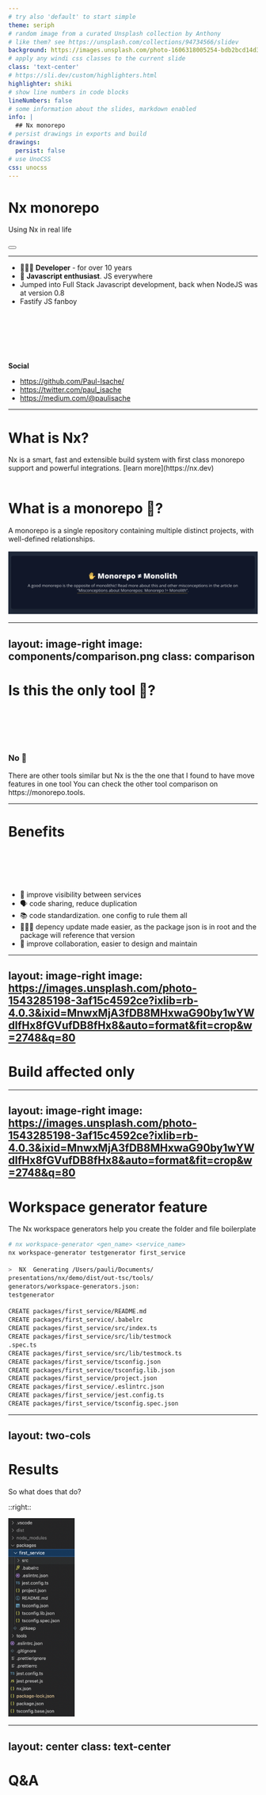 ```yaml
---
# try also 'default' to start simple
theme: seriph
# random image from a curated Unsplash collection by Anthony
# like them? see https://unsplash.com/collections/94734566/slidev
background: https://images.unsplash.com/photo-1606318005254-bdb2bcd14d34?crop=entropy&cs=tinysrgb&fit=crop&fm=jpg&h=1080&ixid=MnwxfDB8MXxyYW5kb218MHw5NDczNDU2Nnx8fHx8fHwxNjY4Njc2Mjc5&ixlib=rb-4.0.3&q=80&utm_campaign=api-credit&utm_medium=referral&utm_source=unsplash_source&w=1920
# apply any windi css classes to the current slide
class: 'text-center'
# https://sli.dev/custom/highlighters.html
highlighter: shiki
# show line numbers in code blocks
lineNumbers: false
# some information about the slides, markdown enabled
info: |
  ## Nx monorepo
# persist drawings in exports and build
drawings:
  persist: false
# use UnoCSS
css: unocss
---
```


# Nx monorepo

Using Nx in real life

<div class="pt-12">
  <span @click="$slidev.nav.next" class="px-2 py-1 rounded cursor-pointer" hover="bg-white bg-opacity-10">
    <carbon:arrow-right class="inline"/>
  </span>
</div>

<div class="abs-br m-6 flex gap-2">
  <button @click="$slidev.nav.openInEditor()" title="Open in Editor" class="text-xl icon-btn opacity-50 !border-none !hover:text-white">
    <carbon:edit />
  </button>
  <a href="https://github.com/Paul-Isache/nx-slidev" target="_blank" alt="GitHub"
    class="text-xl icon-btn opacity-50 !border-none !hover:text-white">
    <carbon-logo-github />
  </a>
</div>

---

- 👨🏻‍💻 **Developer** - for over 10 years
- 🚀 **Javascript enthusiast**. JS everywhere
- Jumped into Full Stack Javascript development, back when NodeJS was at version 0.8
- Fastify JS fanboy

<br/><br/><br/><br/><br/>

**Social**
- **<carbon-logo-github />** https://github.com/Paul-Isache/
- **<carbon-logo-twitter />** https://twitter.com/paul_isache
- **<carbon-logo-medium />** https://medium.com/@paulisache

---

# What is Nx?

<div v-click="1">
  Nx is a smart, fast and extensible build system with first class monorepo support and powerful integrations.
  [learn more](https://nx.dev)
</div>

<br/>
<div v-click="2">
  <h1> What is a monorepo 🤯? </h1>
  A monorepo is a single repository containing multiple distinct projects, with well-defined relationships.
  <br/><br/>
</div>
<div v-click="3">
  <img
    v-motion
    src="components/mono.png"
  />
</div>

---
layout: image-right
image: components/comparison.png
class: comparison
---

# Is this the only tool 🤔?
<br/><br/><br/><br/>
<div v-click="1">
   <h3> No 🙈 </h3>
</div>
<div v-click="2" >
  There are other tools similar but Nx is the the one that I found to have move features in one tool
  You can check the other tool comparison on https://monorepo.tools.
</div>

---

# Benefits
<br/><br/><br/><br/>
- 👀 improve visibility between services
- 🗣 code sharing, reduce duplication
- 📚 code standardization. one config to rule them all
- 👨🏻‍💻 depency update made easier, as the package json is in root and the package will reference that version
- 👻 improve collaboration, easier to design and maintain

---
layout: image-right
image: https://images.unsplash.com/photo-1543285198-3af15c4592ce?ixlib=rb-4.0.3&ixid=MnwxMjA3fDB8MHxwaG90by1wYWdlfHx8fGVufDB8fHx8&auto=format&fit=crop&w=2748&q=80
---

# Build affected only


---
layout: image-right
image: https://images.unsplash.com/photo-1543285198-3af15c4592ce?ixlib=rb-4.0.3&ixid=MnwxMjA3fDB8MHxwaG90by1wYWdlfHx8fGVufDB8fHx8&auto=format&fit=crop&w=2748&q=80
---

# Workspace generator feature 

The Nx workspace generators help you create the folder and file boilerplate
```bash {all|2|8-19|all} {monaco}
# nx workspace-generator <gen_name> <service_name>
nx workspace-generator testgenerator first_service

>  NX  Generating /Users/pauli/Documents/
presentations/nx/demo/dist/out-tsc/tools/
generators/workspace-generators.json:
testgenerator

CREATE packages/first_service/README.md
CREATE packages/first_service/.babelrc
CREATE packages/first_service/src/index.ts
CREATE packages/first_service/src/lib/testmock
.spec.ts
CREATE packages/first_service/src/lib/testmock.ts
CREATE packages/first_service/tsconfig.json
CREATE packages/first_service/tsconfig.lib.json
CREATE packages/first_service/project.json
CREATE packages/first_service/.eslintrc.json
CREATE packages/first_service/jest.config.ts
CREATE packages/first_service/tsconfig.spec.json
```
<!-- 
<arrow v-click="3" x1="400" y1="420" x2="230" y2="330" color="#564" width="3" arrowSize="1" /> -->

<style>
code {
  overflow: hidden
}
</style>

---
layout: two-cols
---

# Results

So what does that do? 

::right::

<img h-lg block src="components/structure.png" height="400px"/>

---
layout: center
class: text-center
---

# Q&A
